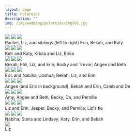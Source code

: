```yaml
---
layout: page
title: Polaroids
description: ""
img: /img/wedding/polaroids/img001.jpg
---
```


<!--- Row one -->
<div class="img_row">
	<img class="col one" src="{{ site.baseurl }}/img/wedding/polaroids/1rachel-liz-kiss.jpeg" />
	<img class="col one" src="{{ site.baseurl }}/img/wedding/polaroids/2rachel-liz-cake.jpeg" />
	<img class="col one" src="{{ site.baseurl }}/img/wedding/polaroids/3erin-bekah-katy-liz-rachel.jpeg" />
</div>
<div class="col three caption">
	Rachel, Liz, and siblings (left to right) Erin, Bekah, and Katy
</div>

<!--- Row two -->
<div class="img_row">
	<img class="col one" src="{{ site.baseurl }}/img/wedding/polaroids/4kelly-katy.jpeg" />
	<img class="col one" src="{{ site.baseurl }}/img/wedding/polaroids/5krista-liz.jpeg" />
	<img class="col one" src="{{ site.baseurl }}/img/wedding/polaroids/6erika.jpeg" />
</div>
<div class="col three caption">
	Kelli and Katy, Krista and Liz, Erika
</div>

<!--- Row three -->
<div class="img_row">
	<img class="col one" src="{{ site.baseurl }}/img/wedding/polaroids/7bekah-dad-liz-erin.jpeg" />
	<img class="col one" src="{{ site.baseurl }}/img/wedding/polaroids/8rocky-trevor.jpeg" />
	<img class="col one" src="{{ site.baseurl }}/img/wedding/polaroids/9angee-beth1.jpeg" />
</div>
<div class="col three caption">
	Bekah, Phil, Liz, and Erin; Rocky and Trevor; Angee and Beth
</div>

<!--- Row four -->
<div class="img_row">
	<img class="col one" src="{{ site.baseurl }}/img/wedding/polaroids/10eric-nabiha.jpeg" />
	<img class="col one" src="{{ site.baseurl }}/img/wedding/polaroids/11josh.jpeg" />
	<img class="col one" src="{{ site.baseurl }}/img/wedding/polaroids/12bekah-liz-erin.jpeg" />
</div>
<div class="col three caption">
	Eric and Nabiha; Joshua; Bekah, Liz, and Erin
</div>

<!--- Row five -->
<div class="img_row">
	<img class="col one" src="{{ site.baseurl }}/img/wedding/polaroids/13angee.jpeg" />
	<img class="col one" src="{{ site.baseurl }}/img/wedding/polaroids/14bekah-erin.jpeg" />
	<img class="col one" src="{{ site.baseurl }}/img/wedding/polaroids/15de-caleb.jpeg" />
</div>
<div class="col three caption">
	Angee (and Eric in background), Bekah and Erin, Caleb and De
</div>

<!--- Row six -->
<div class="img_row">
	<img class="col one" src="{{ site.baseurl }}/img/wedding/polaroids/16amy.jpeg" />
	<img class="col one" src="{{ site.baseurl }}/img/wedding/polaroids/17angee-beth.jpeg" />
	<img class="col one" src="{{ site.baseurl }}/img/wedding/polaroids/18becky-da-pernille.jpeg" />
</div>
<div class="col three caption">
	Amy; Angee and Beth; Becky, Da, and Pernille
</div>

<!--- Row seven -->
<div class="img_row">
	<img class="col one" src="{{ site.baseurl }}/img/wedding/polaroids/19liz-erin.jpeg" />
	<img class="col one" src="{{ site.baseurl }}/img/wedding/polaroids/20jesper-becky-pernille.jpeg" />
	<img class="col one" src="{{ site.baseurl }}/img/wedding/polaroids/21liz-tie.jpeg" />
</div>
<div class="col three caption">
	Liz and Erin; Jesper, Becky, and Pernille; Liz's tie
</div>

<!--- Row eight -->
<div class="img_row">
	<img class="col one" src="{{ site.baseurl }}/img/wedding/polaroids/22nabiha.jpeg" />
	<img class="col one" src="{{ site.baseurl }}/img/wedding/polaroids/23sonia-lindsey.jpeg" />
	<img class="col one" src="{{ site.baseurl }}/img/wedding/polaroids/24katy-erin-bekah.jpeg" />
</div>
<div class="col three caption">
	Nabiha; Sonia and Lindsey; Katy, Erin, and Bekah
</div>

<!--- Row nine -->
<div class="img_row">
	<img class="col one" src="{{ site.baseurl }}/img/wedding/polaroids/25liz.jpeg" />
</div>
<div class="col one caption">
	Liz
</div>
